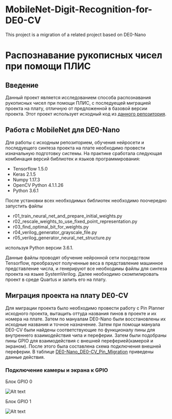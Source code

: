 # MobileNet-Digit-Recognition-for-DE0-CV
This project is a migration of a related project based on DE0-Nano
# Распознавание рукописных чисел при помощи ПЛИС
## Введение 
Данный проект является исследованием способа распознавания рукописных чисел при помощи ПЛИС, с последуещей миграцией проекта на плату, отличную от предложенной в базовой версии проекта. Этот проект использует исходный код из [данного репозитория](https://github.com/ZFTurbo/Verilog-Generator-of-Neural-Net-Digit-Detector-for-FPGA).
## Работа с MobileNet для DE0-Nano
Для работы с исходным репозиторием, обучения нейросети и последуещего синтеза проекта на плате необходимо провести изначальную подготовку системы. На практике сработала следующая комбинация версий библиотек и языков программирования:
* Tensorflow 1.5.0
* Keras 2.1.5
* Numpy 1.17.3
* OpenCV Python 4.1.1.26
* Python 3.6.1

После установки всех необходимых библиотек необходимо поочередно запустить файлы 
* r01_train_neural_net_and_prepare_initial_weights.py
* r02_rescale_weights_to_use_fixed_point_representation.py
* r03_find_optimal_bit_for_weights.py
* r04_verilog_generator_grayscale_file.py
* r05_verilog_generator_neural_net_structure.py

используя Python версии 3.6.1.

Данные файлы проводят обучение нейронной сети посредством Tensorflow, преобразуют полученные веса в представление машинное представление числа, и генерируют все необходимы файлы для синтеза проекта на языке SystemVerilog. Далее необходимо скомпилировать проект в среде Quartus и залить его на плату.

## Миграция проекта на плату DE0-CV
Для миграции проекта было необходимо провести работу с Pin Planner исходного проекта, вытащить оттуда названия пинов в проекте и их номера на плате. Затем по мануалам DE0-Nano были восстановлены их исходные названия и точное назначение. Затем при помощи мануала DE0-CV были найдены соответствующие по функционалу пины для внутреннего взаимодействия чипа и переферии. Затем были подобраны пины GPIO для взаимодействия с внешней переферией(камерой и экраном). После этого была составлена схема подключения внешней переферии. В таблице [DE0-Nano_DE0-CV_Pin_Migration](https://docs.google.com/spreadsheets/d/1A0XPAW9Wju027varuxUDcW01LeApagPy6rD0ONnkeG8/edit?usp=sharing) приведены данные действия.
### Подключение камеры и экрана к GPIO
Блок GPIO 0

![Alt text](//https://github.com/pavllan90/MobileNet-Digit-Recognition-for-DE0-CV/blob/master/images/zzzzzzz0.png "Блок GPIO_0")

Блок GPIO 1

![Alt text](//https://github.com/pavllan90/MobileNet-Digit-Recognition-for-DE0-CV/blob/master/images/zzzzz1.png "Блок GPIO_1")
